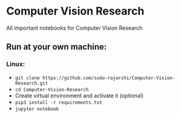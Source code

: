 # Computer Vision Research 

All important notebooks for Computer Vision Research 

## Run at your own machine:
### Linux:
* `git clone https://github.com/sudo-rajarshi/Computer-Vision-Research.git`
* `cd Computer-Vision-Research`
* Create virtual environment and activate it (optional)
* `pip3 install -r requirements.txt`
* `jupyter notebook`
